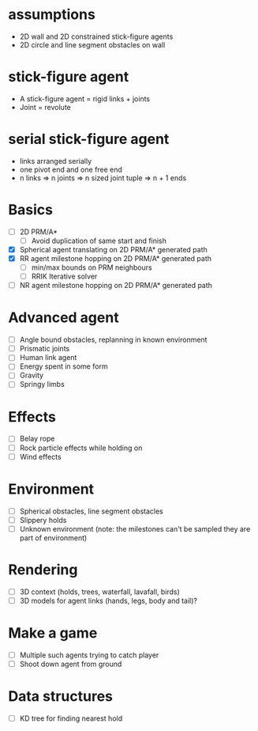 # assumptions
- 2D wall and 2D constrained stick-figure agents
- 2D circle and line segment obstacles on wall

# stick-figure agent
- A stick-figure agent = rigid links + joints
- Joint = revolute

# serial stick-figure agent
- links arranged serially
- one pivot end and one free end
- n links => n joints => n sized joint tuple => n + 1 ends

# Basics
- [ ] 2D PRM/A*
    - [ ] Avoid duplication of same start and finish
- [x] Spherical agent translating on 2D PRM/A* generated path
- [x] RR agent milestone hopping on 2D PRM/A* generated path
    - [ ] min/max bounds on PRM neighbours
    - [ ] RRIK Iterative solver
- [ ] NR agent milestone hopping on 2D PRM/A* generated path

# Advanced agent
- [ ] Angle bound obstacles, replanning in known environment
- [ ] Prismatic joints
- [ ] Human link agent
- [ ] Energy spent in some form
- [ ] Gravity
- [ ] Springy limbs

# Effects
- [ ] Belay rope
- [ ] Rock particle effects while holding on
- [ ] Wind effects

# Environment
- [ ] Spherical obstacles, line segment obstacles
- [ ] Slippery holds
- [ ] Unknown environment (note: the milestones can't be sampled they are part of environment)

# Rendering
- [ ] 3D context (holds, trees, waterfall, lavafall, birds)
- [ ] 3D models for agent links (hands, legs, body and tail)?

# Make a game
- [ ] Multiple such agents trying to catch player
- [ ] Shoot down agent from ground

# Data structures
- [ ] KD tree for finding nearest hold
